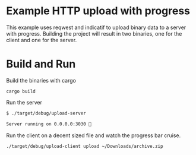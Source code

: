 # Example HTTP upload with progress

This example uses reqwest and indicatif to upload binary data to a server with progress. Building the project will result in two binaries, one for the client and one for the server.

# Build and Run

Build the binaries with cargo

`cargo build`

Run the server

```bash
$ ./target/debug/upload-server

Server running on 0.0.0.0:3030 🚀
```

Run the client on a decent sized file and watch the progress bar cruise.

```bash
./target/debug/upload-client upload ~/Downloads/archive.zip
```

